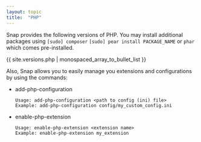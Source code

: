 ```yaml
---
layout: topic
title:  "PHP"
---
```


Snap provides the following versions of PHP. You may install additional packages using `[sudo] composer` `[sudo] pear install PACKAGE_NAME` or `phar` which comes pre-installed.

{{ site.versions.php | monospaced_array_to_bullet_list }}

Also, Snap allows you to easily manage you extensions and configurations by using the commands:

* add-php-configuration

      Usage: add-php-configuration <path to config (ini) file>
      Example: add-php-configuration config/my_custom_config.ini

* enable-php-extension

      Usage: enable-php-extension <extension name>
      Example: enable-php-extension my_extension
